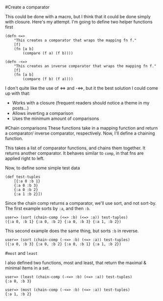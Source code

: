 
#Create a comparator

This could be done with a macro, but I think that it could be done 
simply with closure.  Here's my attempt.  I'm going to define two 
helper functions first 

	(defn <=> 
  		"This creates a comparator that wraps the mapping fn f." 
  		[f] 
  		(fn [a b] 
    		(compare (f a) (f b)))) 

	(defn -<=> 
  		"This creates an inverse comparator that wraps the mapping fn f." 
  		[f] 
  		(fn [a b] 
    		(compare (f b) (f a)))) 

I don't quite like the use of <=> and -<=>, but it the best 
solution I could come up with that: 

* Works with a closure (frequent readers should notice a theme in my posts...) 
* Allows inverting a comparison 
* Uses the minimum amount of comparisons

#Chain comparisons
These functions take in a mapping function and return a comparator/ 
inverse comparator, respectively.  Now, I'll define a chaining 
function. 

This takes a list of comparator functions, and chains them together.  It returns another comparator. 
It behaves similar to `comp`, in that fns are applied 
right to left.

Now, to define some simple test data 

	(def test-tuples 
  		[{:a 0 :b 1} 
   		{:a 0 :b 3} 
   		{:a 0 :b 2} 
   		{:a 1 :b 2}]) 

Since the chain comp returns a comparator, we'll use sort, and not 
sort-by. The first example sorts by `:a`, and then `:b`.

	user=> (sort (chain-comp (<=> :b) (<=> :a)) test-tuples) 
	({:a 0, :b 1} {:a 0, :b 2} {:a 0, :b 3} {:a 1, :b 2}) 
	
This second example does the same thing, but sorts `:b` in reverse.

	user=> (sort (chain-comp (-<=> :b) (<=> :a)) test-tuples) 
	({:a 0, :b 3} {:a 0, :b 2} {:a 0, :b 1} {:a 1, :b 2}) 

#`most` and `least`

I also defined two functions, most and least, that return the maximal & minimal items in a set.

	user=> (least (chain-comp (-<=> :b) (<=> :a)) test-tuples) 
	{:a 0, :b 3}

	user=> (most (chain-comp (-<=> :b) (<=> :a)) test-tuples) 
	{:a 1, :b 2} 
